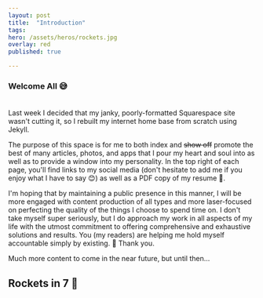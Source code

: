 ```yaml
---
layout: post
title:  "Introduction"
tags:
hero: /assets/heros/rockets.jpg
overlay: red
published: true

---
```


### Welcome All 😅 <br><br>

Last week I decided that my janky, poorly-formatted Squarespace site wasn't cutting it, so I rebuilt my internet home base from scratch using Jekyll.

The purpose of this space is for me to both index and ~~show off~~ promote the best of many articles, photos, and apps that I pour my heart and soul into as well as to provide a window into my personality. In the top right of each page, you'll find links to my social media (don't hesitate to add me if you enjoy what I have to say 😊) as well as a PDF copy of my resume 📄.

I'm hoping that by maintaining a public presence in this manner, I will be more engaged with content production of all types and more laser-focused on perfecting the quality of the things I choose to spend time on. I don't take myself super seriously, but I do approach my work in all aspects of my life with the utmost commitment to offering comprehensive and exhaustive solutions and results. You (my readers) are helping me hold myself accountable simply by existing. 👏 Thank you.

Much more content to come in the near future, but until then...

## Rockets in 7 🚀